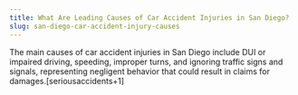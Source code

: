 ```yaml
---
title: What Are Leading Causes of Car Accident Injuries in San Diego?
slug: san-diego-car-accident-injury-causes
---
```


The main causes of car accident injuries in San Diego include DUI or impaired driving, speeding, improper turns, and ignoring traffic signs and signals, representing negligent behavior that could result in claims for damages.[seriousaccidents+1]
